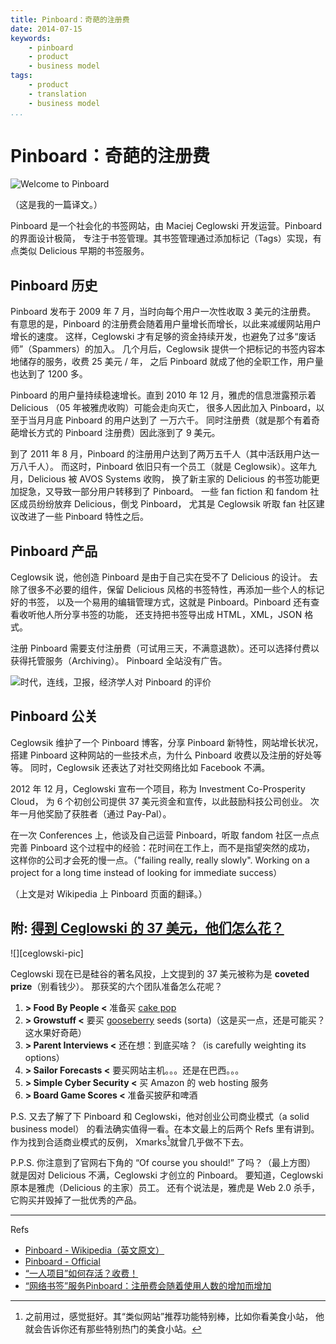```yaml
---
title: Pinboard：奇葩的注册费
date: 2014-07-15
keywords:
    - pinboard
    - product
    - business model
tags:
    - product
    - translation
    - business model
...
```


Pinboard：奇葩的注册费
======================

![Welcome to Pinboard][pinboard-a]

（这是我的一篇译文。）

Pinboard 是一个社会化的书签网站，由 Maciej Ceglowski 开发运营。Pinboard 的界面设计极简，
专注于书签管理。其书签管理通过添加标记（Tags）实现，有点类似 Delicious 早期的书签服务。

[pinboard-a]: http://gnat-tang-shared-image.qiniudn.com/pictures/pinboard-a.png

Pinboard 历史
-------------

Pinboard 发布于 2009 年 7 月，当时向每个用户一次性收取 3 美元的注册费。
有意思的是，Pinboard 的注册费会随着用户量增长而增长，以此来减缓网站用户增长的速度。
这样，Ceglowski 才有足够的资金持续开发，也避免了过多“废话师”（Spammers）的加入。
几个月后，Ceglowsik 提供一个把标记的书签内容本地储存的服务，收费 25 美元 / 年，
之后 Pinboard 就成了他的全职工作，用户量也达到了 1200 多。

Pinboard 的用户量持续稳速增长。直到 2010 年 12 月，雅虎的信息泄露预示着 Delicious （05 年被雅虎收购）可能会走向灭亡，
很多人因此加入 Pinboard，以至于当月月底 Pinboard 的用户达到了 一万六千。
同时注册费（就是那个有着奇葩增长方式的 Pinboard 注册费）因此涨到了 9 美元。

到了 2011 年 8 月，Pinboard 的注册用户达到了两万五千人（其中活跃用户达一万八千人）。
而这时，Pinboard 依旧只有一个员工（就是 Ceglowsik）。这年九月，Delicious 被 AVOS Systems 收购，
换了新主家的 Delicious 的书签功能更加捉急，又导致一部分用户转移到了 Pinboard。
一些 fan fiction 和 fandom 社区成员纷纷放弃 Delicious，倒戈 Pinboard，
尤其是 Ceglowsik 听取 fan 社区建议改进了一些 Pinboard 特性之后。

Pinboard 产品
-------------

Ceglowsik 说，他创造 Pinboard 是由于自己实在受不了 Delicious 的设计。
去除了很多不必要的组件，保留 Delicious 风格的书签特性，再添加一些个人的标记好的书签，
以及一个易用的编辑管理方式，这就是 Pinboard。Pinboard 还有查看收听他人所分享书签的功能，
还支持把书签导出成 HTML，XML，JSON 格式。

注册 Pinboard 需要支付注册费（可试用三天，不满意退款）。还可以选择付费以获得托管服务（Archiving）。
Pinboard 全站没有广告。

[pinboard-b]: http://gnat-tang-shared-image.qiniudn.com/pictures/pinboard-b.png

![时代，连线，卫报，经济学人对 Pinboard 的评价][pinboard-b]

Pinboard 公关
-------------

Ceglowsik 维护了一个 Pinboard 博客，分享 Pinboard 新特性，网站增长状况，
搭建 Pinboard 这种网站的一些技术点，为什么 Pinboard 收费以及注册的好处等等。
同时，Ceglowsik 还表达了对社交网络比如 Facebook 不满。

2012 年 12 月，Ceglowski 宣布一个项目，称为 Investment Co-Prosperity Cloud，
为 6 个初创公司提供 37 美元资金和宣传，以此鼓励科技公司创业。
次年一月他奖励了获胜者（通过 Pay-Pal）。

在一次 Conferences 上，他谈及自己运营 Pinboard，听取 fandom 社区一点点
完善 Pinboard 这个过程中的经验：花时间在工作上，而不是指望突然的成功，
这样你的公司才会死的慢一点。（"failing really, really slowly". Working on a project for a long time instead of looking for immediate success）

（上文是对 Wikipedia 上 Pinboard 页面的翻译。）

附: [得到 Ceglowski 的 37 美元，他们怎么花？][how-to-spend]
-----------------------------------------------------------

<div class="tzx-fright">
![][ceglowski-pic]
</div>

Ceglowski 现在已是硅谷的著名风投，上文提到的 37 美元被称为是 **coveted prize**（别看钱少）。
那获奖的六个团队准备怎么花呢？

1. **> Food By People <** 准备买 [cake pop][cake-pop]
2. **> Growstuff <** 要买 [gooseberry][gooseberry] seeds (sorta)（这是买一点，还是可能买？这水果好奇葩）
3. **> Parent Interviews <** 还在想：到底买啥？（is carefully weighting its options）
4. **> Sailor Forecasts <** 要买网站主机。。。还是在巴西。。。
5. **> Simple Cyber Security <** 买 Amazon 的 web hosting 服务
6. **> Board Game Scores <** 准备买披萨和啤酒

[how-to-spend]: http://www.wired.com/2013/01/pinboard-spending/?buffer_share=76994
[ceglowski-pic]: http://gnat-tang-shared-image.qiniudn.com/pictures/maciej-ceglowski.png
[cake-pop]: https://en.wikipedia.org/wiki/Cake_pop
[gooseberry]: https://en.wikipedia.org/wiki/Gooseberry

P.S. 又去了解了下 Pinboard 和 Ceglowski，他对创业公司商业模式（a solid business model）
的看法确实值得一看。在本文最上的后两个 Refs 里有讲到。作为找到合适商业模式的反例，
Xmarks[^xmarks]就曾几乎做不下去。

[^xmarks]: 之前用过，感觉挺好。其“类似网站”推荐功能特别棒，比如你看美食小站，
           他就会告诉你还有那些特别热门的美食小站。

P.P.S. 你注意到了官网右下角的 “Of course you should!” 了吗？（最上方图）
就是因对 Delicious 不满，Ceglowski 才创立的 Pinboard。
要知道，Ceglowski 原本是雅虎（Delicious 的主家）员工。
还有个说法是，雅虎是 Web 2.0 杀手，它购买并毁掉了一批优秀的产品。

[duckduckgo]: http://jianshu.io/p/211411208225

---

Refs

-   [Pinboard - Wikipedia（英文原文）][pinboard-wiki]
-   [Pinboard - Official][pinboard-official]
-   [“一人项目”如何存活？收费！ ][pay-for-you]
-   [“网络书签”服务Pinboard：注册费会随着使用人数的增加而增加][pay-for-you2]

[pinboard-wiki]: https://en.wikipedia.org/wiki/Pinboard_(website)
[pinboard-official]: https://pinboard.in/
[pay-for-you]: http://www.ifanr.com/63967
[pay-for-you2]: http://www.alibuybuy.com/posts/70930.html

